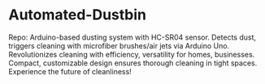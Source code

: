 # Automated-Dustbin
Repo: Arduino-based dusting system with HC-SR04 sensor. Detects dust, triggers cleaning with microfiber brushes/air jets via Arduino Uno. Revolutionizes cleaning with efficiency, versatility for homes, businesses. Compact, customizable design ensures thorough cleaning in tight spaces. Experience the future of cleanliness!
